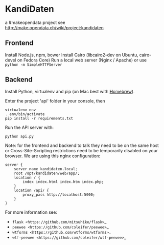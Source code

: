 # KandiDaten
a #makeopendata project
see http://make.opendata.ch/wiki/project:kandidaten

## Frontend

Install Node.js, npm, bower
Install Cairo (libcairo2-dev on Ubuntu, cairo-devel on Fedora Core)
Run a local web server (Nginx / Apache) or use `python -m SimpleHTTPServer`

## Backend

Install Python, virtualenv and pip (on Mac best with [Homebrew](http://brew.sh/)).

Enter the project 'api' folder in your console, then

```
virtualenv env
. env/bin/activate
pip install -r requirements.txt
```

Run the API server with:
```
python api.py
```

Note: for the frontend and backend to talk they need to be on the same host
or Cross-Site-Scripting restrictions need to be temporarily disabled on your
browser. We are using this nginx configuration:
```
server {
    server_name kandidaten.local;
    root /opt/kandidaten/web/app/;
    location / {
        index index.html index.htm index.php;
    }
    location /api/ {
        proxy_pass http://localhost:5000;
    }
}
```

For more information see:

* `flask <https://github.com/mitsuhiko/flask>`_
* `peewee <https://github.com/coleifer/peewee>`_
* `wtforms <https://github.com/wtforms/wtforms>`_
* `wtf-peewee <https://github.com/coleifer/wtf-peewee>`_
